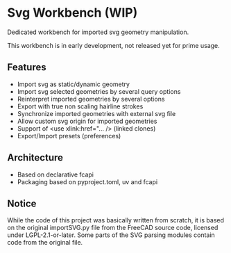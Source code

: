 # Svg Workbench (WIP)

Dedicated workbench for imported svg geometry manipulation.

<span color="red">
This workbench is in early development, not released yet for
prime usage.
</span>

## Features

- Import svg as static/dynamic geometry
- Import svg selected geometries by several query options
- Reinterpret imported geometries by several options
- Export with true non scaling hairline strokes
- Synchronize imported geometries with external svg file
- Allow custom svg origin for imported geometries
- Support of &lt;use xlink:href="... /&gt; (linked clones)
- Export/Import presets (preferences)

## Architecture

- Based on declarative fcapi
- Packaging based on pyproject.toml, uv and fcapi

## Notice

While the code of this project was basically written from scratch, it is based on the original importSVG.py file from the FreeCAD source code, licensed under LGPL-2.1-or-later. Some parts of the SVG parsing modules contain code from the original file.